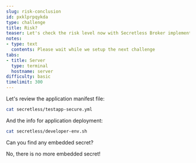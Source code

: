 ```yaml
---
slug: risk-conclusion
id: pxklprpqykda
type: challenge
title: Risk?
teaser: Let's check the risk level now with Secretless Broker implemented
notes:
- type: text
  contents: Please wait while we setup the next challenge
tabs:
- title: Server
  type: terminal
  hostname: server
difficulty: basic
timelimit: 300
---
```


Let's review the application manifest file:

```bash
cat secretless/testapp-secure.yml
```

And the info for application deployment:

```bash
cat secretless/developer-env.sh
```

Can you find any embedded secret?

No, there is no more embedded secret!
